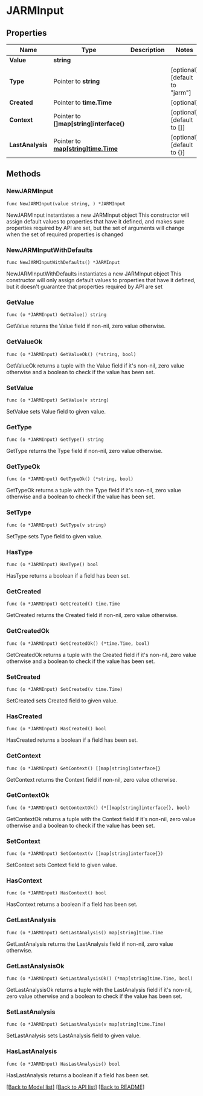 # JARMInput

## Properties

Name | Type | Description | Notes
------------ | ------------- | ------------- | -------------
**Value** | **string** |  | 
**Type** | Pointer to **string** |  | [optional] [default to "jarm"]
**Created** | Pointer to **time.Time** |  | [optional] 
**Context** | Pointer to **[]map[string]interface{}** |  | [optional] [default to []]
**LastAnalysis** | Pointer to [**map[string]time.Time**](time.Time.md) |  | [optional] [default to {}]

## Methods

### NewJARMInput

`func NewJARMInput(value string, ) *JARMInput`

NewJARMInput instantiates a new JARMInput object
This constructor will assign default values to properties that have it defined,
and makes sure properties required by API are set, but the set of arguments
will change when the set of required properties is changed

### NewJARMInputWithDefaults

`func NewJARMInputWithDefaults() *JARMInput`

NewJARMInputWithDefaults instantiates a new JARMInput object
This constructor will only assign default values to properties that have it defined,
but it doesn't guarantee that properties required by API are set

### GetValue

`func (o *JARMInput) GetValue() string`

GetValue returns the Value field if non-nil, zero value otherwise.

### GetValueOk

`func (o *JARMInput) GetValueOk() (*string, bool)`

GetValueOk returns a tuple with the Value field if it's non-nil, zero value otherwise
and a boolean to check if the value has been set.

### SetValue

`func (o *JARMInput) SetValue(v string)`

SetValue sets Value field to given value.


### GetType

`func (o *JARMInput) GetType() string`

GetType returns the Type field if non-nil, zero value otherwise.

### GetTypeOk

`func (o *JARMInput) GetTypeOk() (*string, bool)`

GetTypeOk returns a tuple with the Type field if it's non-nil, zero value otherwise
and a boolean to check if the value has been set.

### SetType

`func (o *JARMInput) SetType(v string)`

SetType sets Type field to given value.

### HasType

`func (o *JARMInput) HasType() bool`

HasType returns a boolean if a field has been set.

### GetCreated

`func (o *JARMInput) GetCreated() time.Time`

GetCreated returns the Created field if non-nil, zero value otherwise.

### GetCreatedOk

`func (o *JARMInput) GetCreatedOk() (*time.Time, bool)`

GetCreatedOk returns a tuple with the Created field if it's non-nil, zero value otherwise
and a boolean to check if the value has been set.

### SetCreated

`func (o *JARMInput) SetCreated(v time.Time)`

SetCreated sets Created field to given value.

### HasCreated

`func (o *JARMInput) HasCreated() bool`

HasCreated returns a boolean if a field has been set.

### GetContext

`func (o *JARMInput) GetContext() []map[string]interface{}`

GetContext returns the Context field if non-nil, zero value otherwise.

### GetContextOk

`func (o *JARMInput) GetContextOk() (*[]map[string]interface{}, bool)`

GetContextOk returns a tuple with the Context field if it's non-nil, zero value otherwise
and a boolean to check if the value has been set.

### SetContext

`func (o *JARMInput) SetContext(v []map[string]interface{})`

SetContext sets Context field to given value.

### HasContext

`func (o *JARMInput) HasContext() bool`

HasContext returns a boolean if a field has been set.

### GetLastAnalysis

`func (o *JARMInput) GetLastAnalysis() map[string]time.Time`

GetLastAnalysis returns the LastAnalysis field if non-nil, zero value otherwise.

### GetLastAnalysisOk

`func (o *JARMInput) GetLastAnalysisOk() (*map[string]time.Time, bool)`

GetLastAnalysisOk returns a tuple with the LastAnalysis field if it's non-nil, zero value otherwise
and a boolean to check if the value has been set.

### SetLastAnalysis

`func (o *JARMInput) SetLastAnalysis(v map[string]time.Time)`

SetLastAnalysis sets LastAnalysis field to given value.

### HasLastAnalysis

`func (o *JARMInput) HasLastAnalysis() bool`

HasLastAnalysis returns a boolean if a field has been set.


[[Back to Model list]](../README.md#documentation-for-models) [[Back to API list]](../README.md#documentation-for-api-endpoints) [[Back to README]](../README.md)


